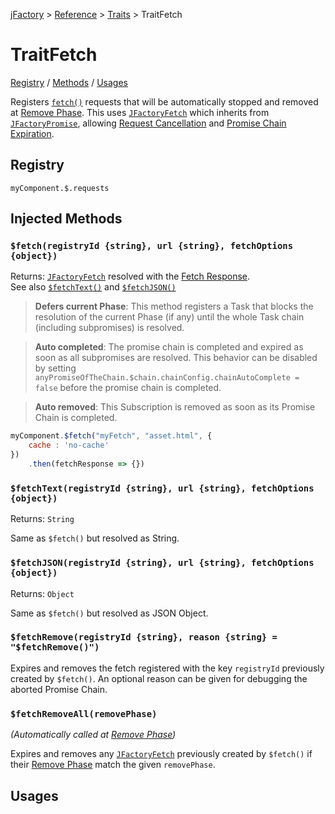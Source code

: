 [jFactory](../README.md) > [Reference](index.md) > [Traits](index.md#traits-component-features) > TraitFetch

# TraitFetch

[Registry](#registry) / [Methods](#injected-methods) / [Usages](#usages)


Registers [`fetch()`](https://developer.mozilla.org/docs/Web/API/Fetch_API) requests that will be automatically stopped and removed at [Remove Phase](TraitService-Phases.md#remove-phase).
This uses [`JFactoryFetch`](JFactoryFetch.md) which inherits from [`JFactoryPromise`](JFactoryPromise.md), allowing [Request Cancellation](JFactoryPromise.md#chain-completion--cancellation) and [Promise Chain Expiration](JFactoryPromise.md#chain-expiration).  

## Registry
`myComponent.$.requests`

## Injected Methods

### `$fetch(registryId {string}, url {string}, fetchOptions {object})`
Returns: [`JFactoryFetch`](JFactoryFetch.md) resolved with the [Fetch Response](https://developer.mozilla.org/docs/Web/API/Response).   
See also [`$fetchText()`](#fetchtextregistryid-string-url-string-fetchoptions-object) and [`$fetchJSON()`](#fetchjsonregistryid-string-url-string-fetchoptions-object)

>**Defers current Phase**: This method registers a Task that blocks the resolution of the current Phase (if any) until the whole Task chain (including subpromises) is resolved.

>**Auto completed**: The promise chain is completed and expired as soon as all subpromises are resolved. This behavior can be disabled by setting `anyPromiseOfTheChain.$chain.chainConfig.chainAutoComplete = false` before the promise chain is completed.

> **Auto removed**: This Subscription is removed as soon as its Promise Chain is completed.

```javascript
myComponent.$fetch("myFetch", "asset.html", {
    cache : 'no-cache'
})
    .then(fetchResponse => {})
```
### `$fetchText(registryId {string}, url {string}, fetchOptions {object})`
Returns: `String`

Same as `$fetch()` but resolved as String.

### `$fetchJSON(registryId {string}, url {string}, fetchOptions {object})`
Returns: `Object`

Same as `$fetch()` but resolved as JSON Object.

### `$fetchRemove(registryId {string}, reason {string} = "$fetchRemove()")`

Expires and removes the fetch registered with the key `registryId` previously created by `$fetch()`. An optional reason can be given for debugging the aborted Promise Chain.

### `$fetchRemoveAll(removePhase)`

*(Automatically called at [Remove Phase](TraitService-Phases.md#remove-phase))*

Expires and removes any [`JFactoryFetch`](JFactoryFetch.md) previously created by `$fetch()` if their [Remove Phase](TraitService-Phases.md#remove-phase) match the given `removePhase`.
 
## Usages
<!--
#### 1. $fetch.then()

This example shows how jFactory synchronize Tasks (including requests) and there promise chains between install() and enable();
 
```javascript
let myComponent = jFactory("myComponent", {
    onInstall() {
        // theses requests are loaded in parallel
        // the onInstall handler is resolved when all its Tasks are completed
        this.$fetchJSON("data1", asset.json, {cache: 'no-cache'})
            .then(r => this.json = r);
        this.$fetchText("data2", asset.json, {cache: 'no-cache'})
            .then(r => this.text = r);
        this.$fetch("data3", asset.json, {cache: 'no-cache'})
            .then(r => this.fetchResponse = r);
    },
    onEnable() {
        // "await $install()" guarantees that all its Tasks and sub promises are completed
        // so the results are available here:
        this.$log("loaded as json:", this.json);
        this.$log("loaded as text:", this.text);
        this.$log("loaded as fetch response:", this.fetchResponse);
    },
});

await myComponent.$install(true); // install+enable
```
####2. await $fetch()

If you don't like to use "then()", and prefer to use await, 
be careful to parallelize the Tasks to maximize the performances. 

```javascript
let myComponent = jFactory("myComponent", {
    async onInstall() {
        // start all the Tasks in parallel before using await
        let task1 = this.$fetchJSON("data1", asset.json, {cache: 'no-cache'});
        let task2 = this.$fetchText("data2", asset.json, {cache: 'no-cache'});
        let task3 = this.$fetch("data3", asset.json, {cache: 'no-cache'});

        // assign the results 
        this.json = await task1;
        this.text = await task2;
        this.fetchResponse = await task3;
    },
    onEnable() {
        this.$log("loaded as json:", this.json);
        this.$log("loaded as text:", this.text);
        this.$log("loaded as fetch response:", this.fetchResponse);
    },
});

await myComponent.$install(true); // install+enable
```
-->